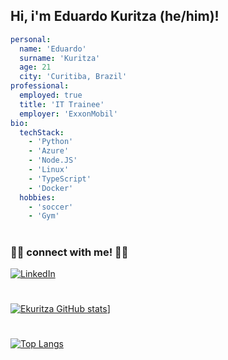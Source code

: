 ## Hi, i'm Eduardo Kuritza (he/him)!
```yaml
personal:
  name: 'Eduardo'
  surname: 'Kuritza'
  age: 21
  city: 'Curitiba, Brazil'
professional:
  employed: true
  title: 'IT Trainee'
  employer: 'ExxonMobil'
bio:
  techStack:
    - 'Python'
    - 'Azure'
    - 'Node.JS'
    - 'Linux'
    - 'TypeScript'
    - 'Docker'
  hobbies:
    - 'soccer'
    - 'Gym'
```
#
### 🤝🏻 connect with me! 🤝🏻

<a href="https://www.linkedin.com/in/eduardo-kuritza-2ab3a01ab/"><img alt="LinkedIn" src="https://img.shields.io/badge/LinkedIn-Eduardo%20Kuritza-blue?style=flat-square&logo=linkedin&logoColor=blue"></a>
#
[![Ekuritza GitHub stats](https://github-readme-stats.vercel.app/api?username=ekuritza&theme=vue-dark&count_private=true)](https://github.com/ekuritza/)]
#
[![Top Langs](https://github-readme-stats.vercel.app/api/top-langs/?username=Ekuritza&hide=java,css,html)](https://github.com/Ekuritza)
